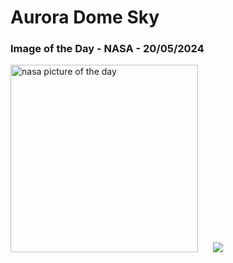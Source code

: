 # Aurora Dome Sky
### Image of the Day - NASA - 20/05/2024
<img src="https://apod.nasa.gov/apod/image/2405/AuroraWisconsin_Liu_960.jpg" alt="nasa picture of the day" width="300"/>&nbsp; &nbsp; &nbsp; <img src="https://github-readme-streak-stats.herokuapp.com/?user=tempo-riz&theme=merko" >



  
